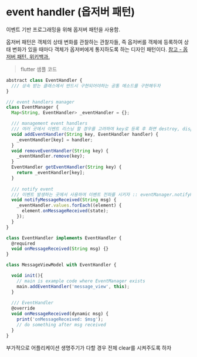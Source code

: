 # event handler (옵저버 패턴)

이벤트 기반 프로그래밍을 위해 옵저버 패턴을 사용함.

옵저버 패턴은 객체의 상태 변화를 관찰하는 관찰자들, 즉 옵저버를 객체에 등록하여 상태 변화가 있을 때마다 객체가 옵저버에게 통지하도록 하는 디자인 패턴이다.
[참고 - 옵저버 패턴. 위키백과.](https://ko.wikipedia.org/wiki/%EC%98%B5%EC%84%9C%EB%B2%84_%ED%8C%A8%ED%84%B4)

> flutter 샘플 코드

```javascript
abstract class EventHandler {
  /// 상속 받는 클래스에서 반드시 구현되어야하는 공통 메소드를 구현해두자
}
```

```javascript
/// event handlers manager
class EventManager {
  Map<String, EventHandler> _eventHandler = {};

  /// management event handlers
  /// 여러 곳에서 이벤트 리스닝 할 경우를 고려하여 key로 등록 후 화면 destroy, dispose 등의 순간 삭제할 수 있도록 함
  void addEventHandler(String key, EventHandler handler) {
    _eventHandler[key] = handler;
  }
  void removeEventHandler(String key) {
    _eventHandler.remove(key);
  }
  EventHandler getEventHandler(String key) {
    return _eventHandler[key];
  }
  
  /// notify event
  /// 이벤트 발생하는 곳에서 사용하여 이벤트 전파를 시키자 :: eventManager.notifyMessageReceived(msg);
  void notifyMessageReceived(String msg) {
    _eventHandler.values.forEach((element) {
      element.onMessageReceived(state);
    });
  }
}
```

```javascript
class EventHandler implements EventHandler {
  @required
  void onMessageReceived(String msg) {}
}
```

```javascript
class MessageViewModel with EventHandler {

  void init(){
    // main is example code where EventManager exists
    main.addEventHandler('message_view', this);
  }
  
  /// EventHandler
  @override
  void onMessageReceived(dynamic msg) {
    print('onMessageReceived: $msg');
    // do something after msg received
  }
}
```

부가적으로 어플리케이션 생명주기가 다할 경우 전체 clear를 시켜주도록 하자
